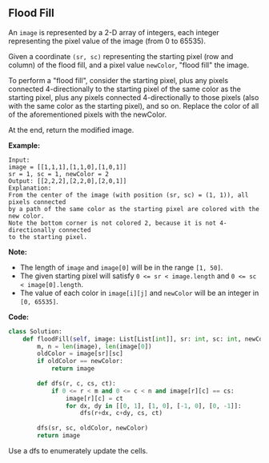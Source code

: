 ## Flood Fill

An `image` is represented by a 2-D array of integers, each integer representing the pixel value of the image (from 0 to 65535).

Given a coordinate `(sr, sc)` representing the starting pixel (row and column) of the flood fill, and a pixel value `newColor`, "flood fill" the image.

To perform a "flood fill", consider the starting pixel, plus any pixels connected 4-directionally to the starting pixel of the same color as the starting pixel, plus any pixels connected 4-directionally to those pixels (also with the same color as the starting pixel), and so on. Replace the color of all of the aforementioned pixels with the newColor.

At the end, return the modified image.

**Example:**

```
Input: 
image = [[1,1,1],[1,1,0],[1,0,1]]
sr = 1, sc = 1, newColor = 2
Output: [[2,2,2],[2,2,0],[2,0,1]]
Explanation: 
From the center of the image (with position (sr, sc) = (1, 1)), all pixels connected 
by a path of the same color as the starting pixel are colored with the new color.
Note the bottom corner is not colored 2, because it is not 4-directionally connected
to the starting pixel.
```

**Note:**

* The length of `image` and `image[0]` will be in the range `[1, 50]`.
* The given starting pixel will satisfy `0 <= sr < image.length` and `0 <= sc < image[0].length`.
* The value of each color in `image[i][j]` and `newColor` will be an integer in `[0, 65535]`.

**Code:**

```python
class Solution:
    def floodFill(self, image: List[List[int]], sr: int, sc: int, newColor: int) -> List[List[int]]:
        m, n = len(image), len(image[0])
        oldColor = image[sr][sc]
        if oldColor == newColor:
            return image
        
        def dfs(r, c, cs, ct):
            if 0 <= r < m and 0 <= c < n and image[r][c] == cs:
                image[r][c] = ct
                for dx, dy in [[0, 1], [1, 0], [-1, 0], [0, -1]]:
                    dfs(r+dx, c+dy, cs, ct)
        
        dfs(sr, sc, oldColor, newColor)
        return image
```
Use a dfs to enumerately update the cells.

